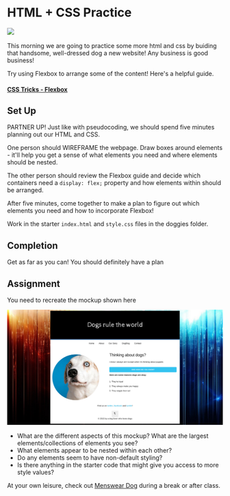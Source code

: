# HTML + CSS Practice

![](https://media.giphy.com/media/p68Hk9u2hRSoM/giphy.gif)

This morning we are going to practice some more html and css by buiding that handsome, well-dressed dog a new website! Any business is good business!

Try using Flexbox to arrange some of the content! Here's a helpful guide.

#### [CSS Tricks - Flexbox](https://css-tricks.com/snippets/css/a-guide-to-flexbox/)

## Set Up

PARTNER UP! Just like with pseudocoding, we should spend five minutes planning out our HTML and CSS.

One person should WIREFRAME the webpage. Draw boxes around elements - it'll help you get a sense of what elements you need and where elements should be nested.

The other person should review the Flexbox guide and decide which containers need a `display: flex;` property and how elements within should be arranged.

After five minutes, come together to make a plan to figure out which elements you need and how to incorporate Flexbox!

Work in the starter `index.html` and `style.css` files in the doggies folder.

## Completion

Get as far as you can! You should definitely have a plan

## Assignment

You need to recreate the mockup shown here

![Dog-Mockup](./doggies/dog-mockup.png)

- What are the different aspects of this mockup? What are the largest elements/collections of elements you see?
- What elements appear to be nested within each other?
- Do any elements seem to have non-default styling?
- Is there anything in the starter code that might give you access to more style values?

At your own leisure, check out [Menswear Dog](http://mensweardog.tumblr.com/) during a break or after class.
